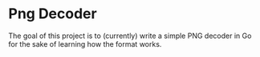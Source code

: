 # Png Decoder

The goal of this project is to (currently) write a simple PNG decoder in Go for the sake of learning how the format works.

